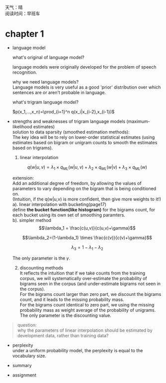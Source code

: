 天气：晴  
阅读时间：早班车


# chapter 1
+ language model  

  what's original of language model?  

  language models were originally developed for the problem of speech recognition.

  why we need language models?  
  Language models is very useful as a good 'prior' distribution over which sentences are or aren't probable in language.  

  what's trigram language model?

  $p(x_1,...,x_n)=\prod_{i=1}^n q(x_i|x_{i-2},x_{i-1})$

+ strengths and weaknesses of trigram language models (maximum-likelihood estimates)  
  solution to data sparsity (smoothed estimation methods):  
  The key idea will be to rely on lower-order statistical estimates (using estimates based on bigram or unigram counts to smooth the estimates based on trigrams).  

    1. linear interpolation  

    $$q(w|u,v)=\lambda_1 \times q_{ML}(w|u,v) + \lambda_2 \times q_{ML}(w|v) + \lambda_3 \times q_{ML}(w)$$

    extension:  
    Add an additional degree of freedom, by allowing the values of parameters to vary depending on the bigram that is being conditioned on.  
    (Intuition, if the q(w|u,v) is more confident, then give more weights to it!)  
    a). linear interpolation with bucketing(page17)  
    define **the bucket function(like histogram)** for the bigrams count, for each bucket using its own set of smoothing paramters.  
    b). simpler method  
    $$\lambda_1 = \frac{c(u,v)}{c(u,v)+\gamma}$$

    $$\lambda_2=(1-\lambda_1) \times \frac{c(v)}{c(v)+\gamma}$$

    $$\lambda_3=1-\lambda_1-\lambda_2$$

    The only parameter is the $\gamma$.  

    2. discounting methods  
      It reflects the intuition that if we take counts from the training corpus, we will systematically over-estimate the probability of bigrams seen in the corpus (and under-estimate bigrams not seen in the corpus).  
      For the bigrams count larger than zero part, we discount the bigrams count, and it leads to the missing probability mass.  
      For the bigrams count identical to zero part, we using the missing probability mass as weight average of the probability of unigrams.  
      The only parameter is the discounting value.  

> question:  
why the parameters of linear interpolation should be estimated by development data, rather than training data?  


+ perplexity  
under a uniform probability model, the perplexity is equal to the vocabulary size.  


+ summary


+ assignment





